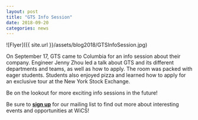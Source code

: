```yaml
---
layout: post
title: "GTS Info Session"
date: 2018-09-20
categories: news
---
```


![Flyer]({{ site.url }}/assets/blog2018/GTSInfoSession.jpg)

On September 17, GTS came to Columbia for an info session about their company. Engineer Jenny Zhou led a talk about GTS and its different departments and teams, as well as how to apply. The room was packed with eager students. Students also enjoyed pizza and learned how to apply for an exclusive tour at the New York Stock Exchange.

Be on the lookout for more exciting info sessions in the future! 

Be sure to [**sign up**][mailinglist] for our mailing list to find out more about interesting events and opportunities at WiCS!

[mailinglist]: http://columbia.us9.list-manage.com/subscribe?u=4c6a1c710f8ab9cce10272368&id=593b5faa43
